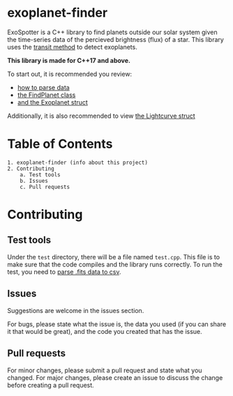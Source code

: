 # exoplanet-finder
ExoSpotter is a C++ library to find planets outside our solar system given the time-series data of the percieved brightness (flux) of a star. This library uses the [transit method](http://www.exoplanetes.umontreal.ca/transit-method/?lang=en) to detect exoplanets.

**This library is made for C++17 and above.**

To start out, it is recommended you review:
- [how to parse data](docs/parse_data.md)
- [the FindPlanet class](docs/find_planet_class.md)
- [and the Exoplanet struct](docs/exoplanet_struct.md)

Additionally, it is also recommended to view [the Lightcurve struct](docs/lightcurve_struct.md)

# Table of Contents

```
1. exoplanet-finder (info about this project)
2. Contributing
    a. Test tools
    b. Issues
    c. Pull requests
````

# Contributing

## Test tools

Under the `test` directory, there will be a file named `test.cpp`. This file is to make sure that the code compiles and the library runs correctly. To run the test, you need to [parse .fits data to csv](docs/parse_data.md).

## Issues

Suggestions are welcome in the issues section.

For bugs, please state what the issue is, the data you used (if you can share it that would be great), and the code you created that has the issue.

## Pull requests

For minor changes, please submit a pull request and state what you changed. For major changes, please create an issue to discuss the change before creating a pull request.
